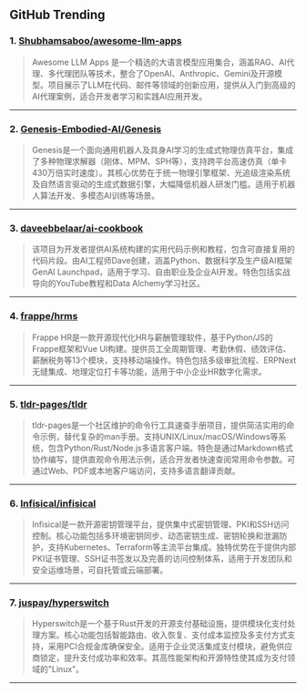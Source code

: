 ## GitHub Trending


### 1. [Shubhamsaboo/awesome-llm-apps](https://github.com/Shubhamsaboo/awesome-llm-apps)
> Awesome LLM Apps 是一个精选的大语言模型应用集合，涵盖RAG、AI代理、多代理团队等技术，整合了OpenAI、Anthropic、Gemini及开源模型。项目展示了LLM在代码、邮件等领域的创新应用，提供从入门到高级的AI代理案例，适合开发者学习和实践AI应用开发。
---

### 2. [Genesis-Embodied-AI/Genesis](https://github.com/Genesis-Embodied-AI/Genesis)
> Genesis是一个面向通用机器人及具身AI学习的生成式物理仿真平台，集成了多种物理求解器（刚体、MPM、SPH等），支持跨平台高速仿真（单卡430万倍实时速度）。其核心优势在于统一物理引擎框架、光追级渲染系统及自然语言驱动的生成式数据引擎，大幅降低机器人研发门槛。适用于机器人算法开发、多模态AI训练等场景。
---

### 3. [daveebbelaar/ai-cookbook](https://github.com/daveebbelaar/ai-cookbook)
> 该项目为开发者提供AI系统构建的实用代码示例和教程，包含可直接复用的代码片段。由AI工程师Dave创建，涵盖Python、数据科学及生产级AI框架GenAI Launchpad，适用于学习、自由职业及企业AI开发。特色包括实战导向的YouTube教程和Data Alchemy学习社区。
---

### 4. [frappe/hrms](https://github.com/frappe/hrms)
> Frappe HR是一款开源现代化HR与薪酬管理软件，基于Python/JS的Frappe框架和Vue UI构建。提供员工全周期管理、考勤休假、绩效评估、薪酬税务等13个模块，支持移动端操作。特色包括多级审批流程、ERPNext无缝集成、地理定位打卡等功能，适用于中小企业HR数字化需求。
---

### 5. [tldr-pages/tldr](https://github.com/tldr-pages/tldr)
> tldr-pages是一个社区维护的命令行工具速查手册项目，提供简洁实用的命令示例，替代复杂的man手册。支持UNIX/Linux/macOS/Windows等系统，包含Python/Rust/Node.js多语言客户端。特色是通过Markdown格式协作编写，提供直观命令用法示例，适合开发者快速查阅常用命令参数。可通过Web、PDF或本地客户端访问，支持多语言翻译贡献。
---

### 6. [Infisical/infisical](https://github.com/Infisical/infisical)
> Infisical是一款开源密钥管理平台，提供集中式密钥管理、PKI和SSH访问控制。核心功能包括多环境密钥同步、动态密钥生成、密钥轮换和泄漏防护，支持Kubernetes、Terraform等主流平台集成。独特优势在于提供内部PKI证书管理、SSH证书签发以及完善的访问控制体系，适用于开发团队和安全运维场景，可自托管或云端部署。
---

### 7. [juspay/hyperswitch](https://github.com/juspay/hyperswitch)
> Hyperswitch是一个基于Rust开发的开源支付基础设施，提供模块化支付处理方案。核心功能包括智能路由、收入恢复、支付成本监控及多支付方式支持，采用PCI合规金库确保安全。适用于企业灵活集成支付模块，避免供应商锁定，提升支付成功率和效率。其高性能架构和开源特性使其成为支付领域的"Linux"。
---
